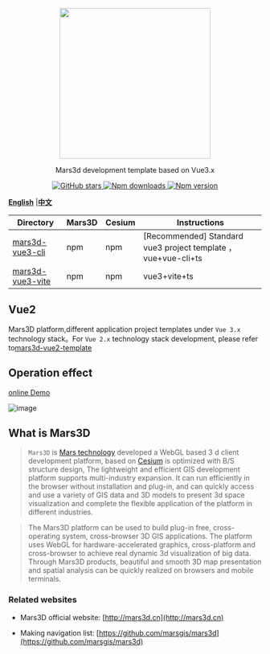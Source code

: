  
<p align="center">
<img src="https://cdn.jsdelivr.net/gh/muyao1987/cdn/mars3d.cn/logo.png" width="300px" />
</p>

<p align="center">Mars3d development template based on Vue3.x</p>

<p align="center">
<a target="_black" href="https://github.com/marsgis/mars3d">
<img alt="GitHub stars" src="https://img.shields.io/github/stars/marsgis/mars3d?style=flat&logo=github">
</a>
<a target="_black" href="https://www.npmjs.com/package/mars3d">
<img alt="Npm downloads" src="https://img.shields.io/npm/dt/mars3d?style=flat&logo=npm">
</a>
<a target="_black" href="https://www.npmjs.com/package/mars3d">
<img alt="Npm version" src="https://img.shields.io/npm/v/mars3d.svg?style=flat&logo=npm&label=version"/>
</a>
</p>

[**English**](./README_EN.md) |[**中文**](./README.md) 

 
  
| Directory  |Mars3D |Cesium  |   Instructions  | 
|  ----  |----  | ----| ----  |
|[mars3d-vue3-cli](./mars3d-vue3-cli/README.md)	|npm |npm  | [Recommended] Standard vue3 project template ，vue+vue-cli+ts| 
|[mars3d-vue3-vite](./mars3d-vue3-vite/README.md)	|npm |npm  | vue3+vite+ts| 


## Vue2
 Mars3D platform,different application project templates under `Vue 3.x` technology stack。For `Vue 2.x` technology stack development, please refer to[mars3d-vue2-template](https://github.com/marsgis/mars3d-vue2-template)
   


## Operation effect 
 [online Demo](http://mars3d.cn/project/vue-template/)  

 ![image](http://mars3d.cn/project/vue-template/screenshot.jpg)
  
  

## What is Mars3D
>  `Mars3D` is [Mars technology](http://marsgis.cn/) developed a WebGL based 3 d client development platform, based on [Cesium](https://cesium.com/cesiumjs/) is optimized with B/S structure design, The lightweight and efficient GIS development platform supports multi-industry expansion. It can run efficiently in the browser without installation and plug-in, and can quickly access and use a variety of GIS data and 3D models to present 3d space visualization and complete the flexible application of the platform in different industries.

 > The Mars3D platform can be used to build plug-in free, cross-operating system, cross-browser 3D GIS applications. The platform uses WebGL for hardware-accelerated graphics, cross-platform and cross-browser to achieve real dynamic 3d visualization of big data. Through Mars3D products, beautiful and smooth 3D map presentation and spatial analysis can be quickly realized on browsers and mobile terminals.

### Related websites
- Mars3D official website: [http://mars3d.cn](http://mars3d.cn)

- Making navigation list: [https://github.com/marsgis/mars3d](https://github.com/marsgis/mars3d)
 



